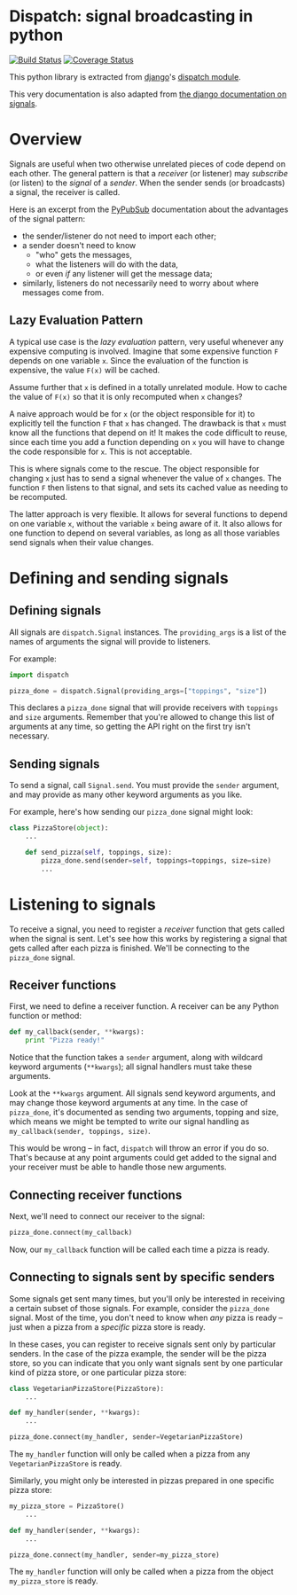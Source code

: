 # Dispatch: signal broadcasting in python

[![Build Status](https://img.shields.io/travis/olivierverdier/dispatch/master.svg)](https://travis-ci.org/olivierverdier/dispatch) [![Coverage Status](https://img.shields.io/coveralls/olivierverdier/dispatch/master.svg)](https://coveralls.io/r/olivierverdier/dispatch?branch=master)

This python library is extracted from [django](http://djangoproject.com)'s [dispatch module](http://code.djangoproject.com/browser/django/trunk/django/dispatch).

This very documentation is also adapted from [the django documentation on signals](http://docs.djangoproject.com/en/1.1/topics/signals/).


Overview
========

Signals are useful when two otherwise unrelated pieces of code depend on each other.
The general pattern is that a *receiver* (or listener) may *subscribe* (or listen) to the *signal* of a *sender*.
When the sender sends (or broadcasts) a signal, the receiver is called.

Here is an excerpt from the [PyPubSub](http://pypi.python.org/pypi/PyPubSub/) documentation about the advantages of the signal pattern:

* the sender/listener do not need to import each other;
* a sender doesn't need to know
  * "who" gets the messages,
  * what the listeners will do with the data,
  * or even *if* any listener will get the message data;
* similarly, listeners do not necessarily need to worry about where messages come from.

Lazy Evaluation Pattern
-----------------------

A typical use case is the *lazy evaluation* pattern, very useful whenever any expensive computing is involved.
Imagine that some expensive function `F` depends on one variable `x`.
Since the evaluation of the function is expensive, the value `F(x)` will be cached.

Assume further that `x` is defined in a totally unrelated module.
How to cache the value of `F(x)` so that it is only recomputed when `x` changes?

A naive approach would be for `x` (or the object responsible for it) to explicitly tell the function `F` that `x` has changed.
The drawback is that `x` must know all the functions that depend on it!
It makes the code difficult to reuse, since each time you add a function depending on `x` you will have to change the code responsible for `x`.
This is not acceptable.

This is where signals come to the rescue.
The object responsible for changing `x` just has to send a signal whenever the value of `x` changes.
The function `F` then listens to that signal, and sets its cached value as needing to be recomputed.

The latter approach is very flexible.
It allows for several functions to depend on one variable `x`, without the variable `x` being aware of it.
It also allows for one function to depend on several variables, as long as all those variables send signals when their value changes.


Defining and sending signals
============================


Defining signals
----------------


All signals are `dispatch.Signal` instances.
The `providing_args` is a list of the names of arguments the signal will provide to listeners.

For example:

```python
import dispatch

pizza_done = dispatch.Signal(providing_args=["toppings", "size"])
```

This declares a `pizza_done` signal that will provide receivers with `toppings` and `size` arguments.
Remember that you're allowed to change this list of arguments at any time, so getting the API right on the first try isn't necessary.

Sending signals
---------------

To send a signal, call `Signal.send`.
You must provide the `sender` argument, and may provide as many other keyword arguments as you like.

For example, here's how sending our `pizza_done` signal might look:

```python
class PizzaStore(object):
    ...

    def send_pizza(self, toppings, size):
        pizza_done.send(sender=self, toppings=toppings, size=size)
        ...
```
        

Listening to signals
====================

To receive a signal, you need to register a *receiver* function that gets called when the signal is sent.
Let's see how this works by registering a signal that gets called after each pizza is finished.
We'll be connecting to the `pizza_done` signal.

Receiver functions
------------------

First, we need to define a receiver function.
A receiver can be any Python function or method:

```python
def my_callback(sender, **kwargs):
    print "Pizza ready!"
```

Notice that the function takes a `sender` argument, along with wildcard keyword arguments (`**kwargs`);
all signal handlers must take these arguments.

Look at the `**kwargs` argument.
All signals send keyword arguments, and may change those keyword arguments at any time.
In the case of `pizza_done`, it's documented as sending two arguments, topping and size, which means we might be tempted to write our signal handling as `my_callback(sender, toppings, size)`.


This would be wrong – in fact, `dispatch` will throw an error if you do so.
That's because at any point arguments could get added to the signal and your receiver must be able to handle those new arguments.

Connecting receiver functions
-----------------------------

Next, we'll need to connect our receiver to the signal:

```python
pizza_done.connect(my_callback)
```

Now, our `my_callback` function will be called each time a pizza is ready.


Connecting to signals sent by specific senders
----------------------------------------------

Some signals get sent many times, but you'll only be interested in receiving a certain subset of those signals.
For example, consider the `pizza_done` signal.
Most of the time, you don't need to know when *any* pizza is ready – just when a pizza from a *specific* pizza store is ready.

In these cases, you can register to receive signals sent only by particular senders.
In the case of the pizza example, the sender will be the pizza store, so you can indicate that you only want
signals sent by one particular kind of pizza store, or one particular pizza store:

```python
class VegetarianPizzaStore(PizzaStore):
    ...

def my_handler(sender, **kwargs):
    ...

pizza_done.connect(my_handler, sender=VegetarianPizzaStore)
```

The `my_handler` function will only be called when a pizza from any `VegetarianPizzaStore` is ready.

Similarly, you might only be interested in pizzas prepared in one specific pizza store:

```python
my_pizza_store = PizzaStore()
    ...

def my_handler(sender, **kwargs):
    ...

pizza_done.connect(my_handler, sender=my_pizza_store)
```

The `my_handler` function will only be called when a pizza from the object `my_pizza_store` is ready.

